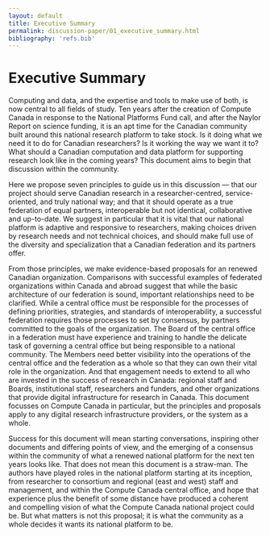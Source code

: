 ```yaml
---
layout: default
title: Executive Summary
permalink: discussion-paper/01_executive_summary.html
bibliography: 'refs.bib'
---
```


Executive Summary 
=================

Computing and data, and the expertise and tools to make use of both, is
now central to all fields of study. Ten years after the creation of
Compute Canada in response to the National Platforms Fund call, and
after the Naylor Report on science funding, it is an apt time for the
Canadian community built around this national research platform to take
stock. Is it doing what we need it to do for Canadian researchers? Is it
working the way we want it to? What should a Canadian computation and
data platform for supporting research look like in the coming years?
This document aims to begin that discussion within the community.

Here we propose seven principles to guide us in this discussion — that
our project should serve Canadian research in a researcher-centred,
service-oriented, and truly national way; and that it should operate as
a true federation of equal partners, interoperable but not identical,
collaborative and up-to-date. We suggest in particular that it is vital
that our national platform is adaptive and responsive to researchers,
making choices driven by research needs and not technical choices, and
should make full use of the diversity and specialization that a Canadian
federation and its partners offer.

From those principles, we make evidence-based proposals for an renewed
Canadian organization. Comparisons with successful examples of federated
organizations within Canada and abroad suggest that while the basic
architecture of our federation is sound, important relationships need to
be clarified. While a central office must be responsible for the
processes of defining priorities, strategies, and standards of
interoperability, a successful federation requires those processes to
set by consensus, by partners committed to the goals of the
organization. The Board of the central office in a federation must have
experience and training to handle the delicate task of governing a
central office but being responsible to a national community. The
Members need better visibility into the operations of the central office
and the federation as a whole so that they can own their vital role in
the organization. And that engagement needs to extend to all who are
invested in the success of research in Canada: regional staff and
Boards, institutional staff, researchers and funders, and other
organizations that provide digital infrastructure for research in
Canada. This document focusses on Compute Canada in particular, but the
principles and proposals apply to any digital research infrastructure
providers, or the system as a whole.

Success for this document will mean starting conversations, inspiring
other documents and differing points of view, and the emerging of a
consensus within the community of what a renewed national platform for
the next ten years looks like. That does not mean this document is a
straw-man. The authors have played roles in the national platform
starting at its inception, from researcher to consortium and regional
(east and west) staff and management, and within the Compute Canada
central office, and hope that experience plus the benefit of some
distance have produced a coherent and compelling vision of what the
Compute Canada national project could be. But what matters is not this
proposal; it is what the community as a whole decides it wants its
national platform to be.
